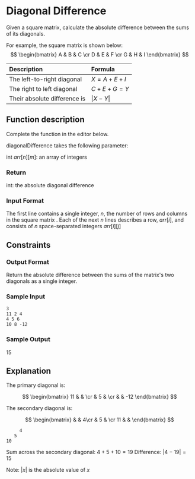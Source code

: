 # Diagonal Difference

Given a square matrix, calculate the absolute difference between the sums of its diagonals.

For example, the square matrix  is shown below: $$
\begin{bmatrix}
A & B & C \cr
D & E & F \cr
G & H & I
\end{bmatrix}
$$

| Description | Formula   |
| :----------- | :------------ |     
| The left-to-right diagonal   | $X = A + E + I$ |
| The right to left diagonal   | $C + E + G = Y$ |
| Their absolute difference is | $\| X - Y \|$ |
  


## Function description

Complete the  function in the editor below.

diagonalDifference takes the following parameter:

int $arr[n][m]$: an array of integers

### Return

int: the absolute diagonal difference

### Input Format

The first line contains a single integer, $n$, the number of rows and columns in the square matrix .
Each of the next $n$ lines describes a row, $arr[i]$, and consists of $n$ space-separated integers $arr[i][j]$

## Constraints

### Output Format

Return the absolute difference between the sums of the matrix's two diagonals as a single integer.

### Sample Input
```
3
11 2 4
4 5 6
10 8 -12
```
### Sample Output

15

## Explanation

The primary diagonal is:

$$
\begin{bmatrix}
11 & & \cr
& 5 & \cr
& & -12
\end{bmatrix}
$$

The secondary diagonal is:

$$
\begin{bmatrix}
& & 4\cr
& 5 & \cr
11 & &
\end{bmatrix}
$$

```
     4
   5
10
```
Sum across the secondary diagonal: $4 + 5 + 10 = 19$
Difference: $|4 - 19| = 15$

Note: $|x|$ is the absolute value of $x$
